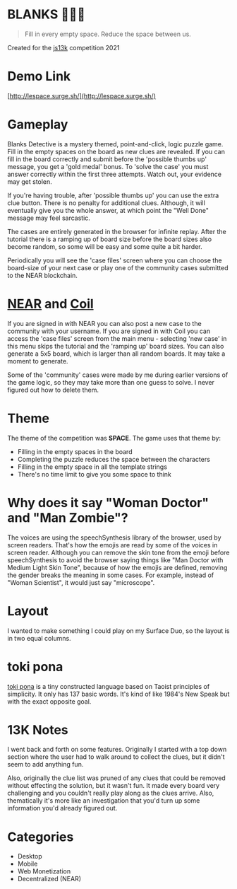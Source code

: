 # BLANKS 🕵🏻‍♂️
> Fill in every empty space.
> Reduce the space between us.

Created for the [js13k](https://js13kgames.com/) competition 2021

# Demo Link
[http://lespace.surge.sh/](http://lespace.surge.sh/)

# Gameplay
Blanks Detective is a mystery themed, point-and-click, logic puzzle game.  Fill in the empty spaces on the board as new clues are revealed.  If you can fill in the board correctly and submit before the 'possible thumbs up' message, you get a 'gold medal' bonus.  To 'solve the case' you must answer correctly within the first three attempts.  Watch out, your evidence may get stolen.

If you're having trouble, after 'possible thumbs up' you can use the extra clue button.  There is no penalty for additional clues. Although, it will eventually give you the whole answer, at which point the "Well Done" message may feel sarcastic.

The cases are entirely generated in the browser for infinite replay. After the tutorial there is a ramping up of board size before the board sizes also become random, so some will be easy and some quite a bit harder.

Periodically you will see the 'case files' screen where you can choose the board-size of your next case or play one of the community cases submitted to the NEAR blockchain.

# [NEAR](https://near.org/) and [Coil](https://coil.com/)
If you are signed in with NEAR you can also post a new case to the community with your username.
If you are signed in with Coil you can access the 'case files' screen from the main menu - selecting 'new case' in this menu skips the tutorial and the 'ramping up' board sizes. You can also generate a 5x5 board, which is larger than all random boards.  It may take a moment to generate.

Some of the 'community' cases were made by me during earlier versions of the game logic, so they may take more than one guess to solve.  I never figured out how to delete them.

# Theme
The theme of the competition was **SPACE**.
The game uses that theme by:
* Filling in the empty spaces in the board
* Completing the puzzle reduces the space between the characters
* Filling in the empty space in all the template strings
* There's no time limit to give you some space to think

# Why does it say "Woman Doctor" and "Man Zombie"?
The voices are using the speechSynthesis library of the browser, used by screen readers. That's how the emojis are read by some of the voices in screen reader. Although you can remove the skin tone from the emoji before speechSynthesis to avoid the browser saying things like "Man Doctor with Medium Light Skin Tone", because of how the emojis are defined, removing the gender breaks the meaning in some cases.  For example, instead of "Woman Scientist", it would just say "microscope".

# Layout
I wanted to make something I could play on my Surface Duo, so the layout is in two equal columns.

# toki pona
[toki pona](https://en.wikipedia.org/wiki/Toki_Pona) is a tiny constructed language based on Taoist principles of simplicity. It only has 137 basic words.  It's kind of like 1984's New Speak but with the exact opposite goal.

# 13K Notes
I went back and forth on some features.  Originally I started with a top down section where the user had to walk around to collect the clues, but it didn't seem to add anything fun.

Also, originally the clue list was pruned of any clues that could be removed without effecting the solution, but it wasn't fun. It made every board very challenging and you couldn't really play along as the clues arrive.  Also, thematically it's more like an investigation that you'd turn up some information you'd already figured out.

# Categories
* Desktop
* Mobile
* Web Monetization
* Decentralized (NEAR)

